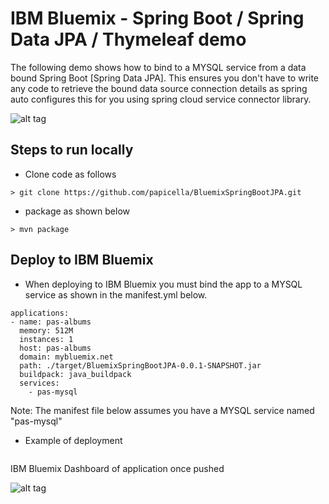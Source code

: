 <h1> IBM Bluemix - Spring Boot / Spring Data JPA / Thymeleaf demo </h1>

The following demo shows how to bind to a MYSQL service from a data bound Spring Boot [Spring Data JPA]. 
This ensures you don't have to write any code to retrieve the bound data source connection details as 
spring auto configures this for you using spring cloud service connector library.

![alt tag](https://dl.dropboxusercontent.com/u/15829935/albums-view-bluemix.png)

<h2> Steps to run locally </h2>

- Clone code as follows

```
> git clone https://github.com/papicella/BluemixSpringBootJPA.git
```

- package as shown below

```
> mvn package
```

<h2> Deploy to IBM Bluemix </h2>

- When deploying to IBM Bluemix you must bind the app to a MYSQL service as shown in the manifest.yml below.

```
applications:
- name: pas-albums
  memory: 512M
  instances: 1
  host: pas-albums
  domain: mybluemix.net
  path: ./target/BluemixSpringBootJPA-0.0.1-SNAPSHOT.jar
  buildpack: java_buildpack
  services:
    - pas-mysql
```

Note: The manifest file below assumes you have a MYSQL service named "pas-mysql"

- Example of deployment

```

```

IBM Bluemix Dashboard of application once pushed

![alt tag](https://dl.dropboxusercontent.com/u/15829935/bluemix-console-albums.png)
